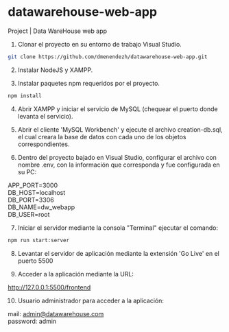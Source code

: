 # datawarehouse-web-app
Project | Data WareHouse web app


1. Clonar el proyecto en su entorno de trabajo Visual Studio.

```bash
git clone https://github.com/dmenendezh/datawarehouse-web-app.git
```

2. Instalar NodeJS y XAMPP.

3. Instalar paquetes npm requeridos por el proyecto.

```bash
npm install
```

4. Abrir XAMPP y iniciar el servicio de MySQL (chequear el puerto donde levanta el servicio).

5. Abrir el cliente 'MySQL Workbench' y ejecute el archivo creation-db.sql, el cual creara la base de datos con cada uno de los objetos correspondientes.

6. Dentro del proyecto bajado en Visual Studio, configurar el archivo con nombre .env, con la información que corresponda y fue configurada en su PC:

APP_PORT=3000 <br>
DB_HOST=localhost <br>
DB_PORT=3306 <br>
DB_NAME=dw_webapp <br>
DB_USER=root<br>


7. Iniciar el servidor mediante la consola "Terminal" ejecutar el comando: 

```bash
npm run start:server
```

8. Levantar el servidor de aplicación mediante la extensión 'Go Live' en el puerto 5500

9. Acceder a la aplicación mediante la URL:

<a href="http://127.0.0.1:5500/frontend">http://127.0.0.1:5500/frontend</a>

10. Usuario administrador para acceder a la aplicación:

mail: admin@datawarehouse.com <br>
password: admin <br>
